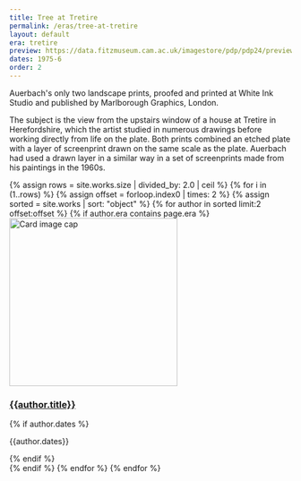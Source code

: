 ```yaml
---
title: Tree at Tretire
permalink: /eras/tree-at-tretire
layout: default
era: tretire
preview: https://data.fitzmuseum.cam.ac.uk/imagestore/pdp/pdp24/preview_P_93_1999.jpg
dates: 1975-6
order: 2
---
```


Auerbach's only two landscape prints, proofed and printed at White Ink Studio and published by Marlborough Graphics, London.

The subject is the view from the upstairs window of a house at Tretire in Herefordshire, which the artist studied in numerous drawings before working directly from life on the plate. Both prints combined an etched plate with a layer of screenprint drawn on the same scale as the plate. Auerbach had used a drawn layer in a similar way in a set of screenprints made from his paintings in the 1960s.

<div class="container mb-3">
  <div class="row">
  {% assign rows =  site.works.size | divided_by: 2.0 | ceil %}
  {% for i in (1..rows) %}
  {% assign offset = forloop.index0 | times: 2 %}
  {% assign sorted =  site.works | sort: "object" %}
      {% for author in sorted limit:2 offset:offset %}
      {% if author.era contains page.era %}
      <div class="col-md-4 mb-3">
        <div class="card h-100" >
          <a href="{{site.baseurl}}{{ author.permalink }}" class="stretched-link">
            <img class="card-img-top square" src="{{author.preview}}" alt="Card image cap" width="300" height="300"/>
          </a>
          <div class="card-body">
            <h3 class="lead mt-2">
              <a href="{{site.baseurl}}{{ author.permalink }}" class="stretched-link">{{author.title}}</a>
            </h3>
            {% if author.dates %}
            <p class="text-info">{{author.dates}}</p>
            {% endif %}
          </div>
        </div>
      </div>
      {% endif %}
      {% endfor %}
    {% endfor %}


  </div>
</div>
